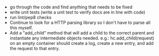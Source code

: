 * go through the code and find anything that needs to be fixed 
* write unit tests (write a unit test to verify docs are in line with code)
* run lint/pep8 checks 
* Continue to look for a HTTP parsing library so I don't have to parse all this myself. 
* Add a "add_child" method that will add a child to the correct parent and instantiate any intermediate objects needed. e.g.: hc.add_child(request) on an empty container should create a log, create a new entry, and add the request to that entry. 


